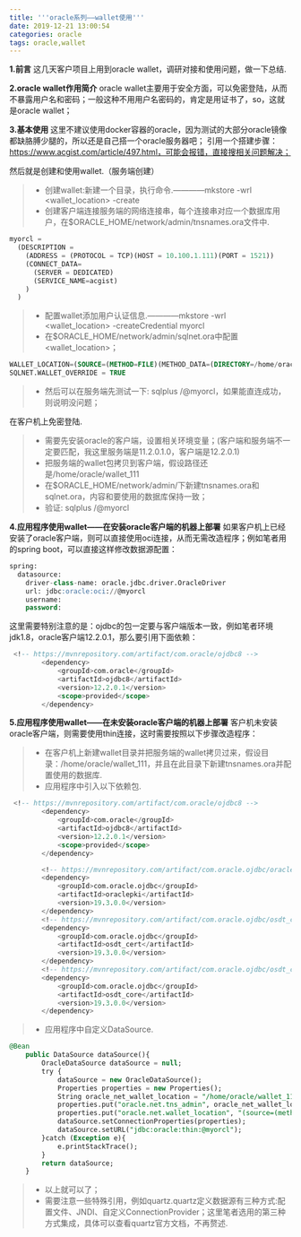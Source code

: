 ```yaml
---
title: '''oracle系列——wallet使用'''
date: 2019-12-21 13:00:54
categories: oracle
tags: oracle,wallet
---
```


**1.前言**
这几天客户项目上用到oracle wallet，调研对接和使用问题，做一下总结.

**2.oracle wallet作用简介**
oracle wallet主要用于安全方面，可以免密登陆，从而不暴露用户名和密码；一般这种不用用户名密码的，肯定是用证书了，so，这就是oracle wallet；

**3.基本使用**
这里不建议使用docker容器的oracle，因为测试的大部分oracle镜像都缺胳膊少腿的，所以还是自己搭一个oracle服务器吧；
引用一个搭建步骤：https://www.acgist.com/article/497.html，可能会报错，直接搜相关问题解决；

然后就是创建和使用wallet.（服务端创建）
>* 创建wallet:新建一个目录，执行命令.————mkstore -wrl <wallet_location> -create
>* 创建客户端连接服务端的网络连接串，每个连接串对应一个数据库用户，在$ORACLE_HOME/network/admin/tnsnames.ora文件中.
```sql
myorcl =
  (DESCRIPTION =
    (ADDRESS = (PROTOCOL = TCP)(HOST = 10.100.1.111)(PORT = 1521))
    (CONNECT_DATA=
      (SERVER = DEDICATED)
      (SERVICE_NAME=acgist)
    )
  )

```
>* 配置wallet添加用户认证信息.————mkstore -wrl <wallet_location> -createCredential myorcl 
>* 在$ORACLE_HOME/network/admin/sqlnet.ora中配置<wallet_location>；
```sql
WALLET_LOCATION=(SOURCE=(METHOD=FILE)(METHOD_DATA=(DIRECTORY=/home/oracle/wallet_111)))
SQLNET.WALLET_OVERRIDE = TRUE
```
>* 然后可以在服务端先测试一下: sqlplus /@myorcl，如果能直连成功，则说明没问题；

在客户机上免密登陆.
>* 需要先安装oracle的客户端，设置相关环境变量；(客户端和服务端不一定要匹配，我这里服务端是11.2.0.1.0，客户端是12.2.0.1)
>* 把服务端的wallet包拷贝到客户端，假设路径还是/home/oracle/wallet_111
>* 在$ORACLE_HOME/network/admin/下新建tnsnames.ora和sqlnet.ora，内容和要使用的数据库保持一致；
>* 验证: sqlplus /@myorcl

**4.应用程序使用wallet——在安装oracle客户端的机器上部署**
如果客户机上已经安装了oracle客户端，则可以直接使用oci连接，从而无需改造程序；例如笔者用的spring boot，可以直接这样修改数据源配置：
```sql
spring:
  datasource:
    driver-class-name: oracle.jdbc.driver.OracleDriver
    url: jdbc:oracle:oci://@myorcl
    username:
    password:
```
这里需要特别注意的是：ojdbc的包一定要与客户端版本一致，例如笔者环境jdk1.8，oracle客户端12.2.0.1，那么要引用下面依赖：
```sql
 <!-- https://mvnrepository.com/artifact/com.oracle/ojdbc8 -->
        <dependency>
            <groupId>com.oracle</groupId>
            <artifactId>ojdbc8</artifactId>
            <version>12.2.0.1</version>
            <scope>provided</scope>
        </dependency>
```

**5.应用程序使用wallet——在未安装oracle客户端的机器上部署**
客户机未安装oracle客户端，则需要使用thin连接，这时需要按照以下步骤改造程序：
>* 在客户机上新建wallet目录并把服务端的wallet拷贝过来，假设目录：/home/oracle/wallet_111，并且在此目录下新建tnsnames.ora并配置使用的数据库.
>* 应用程序中引入以下依赖包.
```sql
 <!-- https://mvnrepository.com/artifact/com.oracle/ojdbc8 -->
        <dependency>
            <groupId>com.oracle</groupId>
            <artifactId>ojdbc8</artifactId>
            <version>12.2.0.1</version>
            <scope>provided</scope>
        </dependency>

        <!-- https://mvnrepository.com/artifact/com.oracle.ojdbc/oraclepki -->
        <dependency>
            <groupId>com.oracle.ojdbc</groupId>
            <artifactId>oraclepki</artifactId>
            <version>19.3.0.0</version>
        </dependency>
        <!-- https://mvnrepository.com/artifact/com.oracle.ojdbc/osdt_cert -->
        <dependency>
            <groupId>com.oracle.ojdbc</groupId>
            <artifactId>osdt_cert</artifactId>
            <version>19.3.0.0</version>
        </dependency>
        <!-- https://mvnrepository.com/artifact/com.oracle.ojdbc/osdt_core -->
        <dependency>
            <groupId>com.oracle.ojdbc</groupId>
            <artifactId>osdt_core</artifactId>
            <version>19.3.0.0</version>
        </dependency>
```
>* 应用程序中自定义DataSource.
```sql
@Bean
    public DataSource dataSource(){
        OracleDataSource dataSource = null;
        try {
            dataSource = new OracleDataSource();
            Properties properties = new Properties();
            String oracle_net_wallet_location = "/home/oracle/wallet_111";  //目录下应包含wallet的相关文件和tnsnames.ora
            properties.put("oracle.net.tns_admin", oracle_net_wallet_location);
            properties.put("oracle.net.wallet_location", "(source=(method=file)(method_data=(directory="+oracle_net_wallet_location+")))");
            dataSource.setConnectionProperties(properties);
            dataSource.setURL("jdbc:oracle:thin:@myorcl");
        }catch (Exception e){
            e.printStackTrace();
        }
        return dataSource;
    }
```
>* 以上就可以了；
>* 需要注意一些特殊引用，例如quartz.quartz定义数据源有三种方式:配置文件、JNDI、自定义ConnectionProvider；这里笔者选用的第三种方式集成，具体可以查看quartz官方文档，不再赘述.